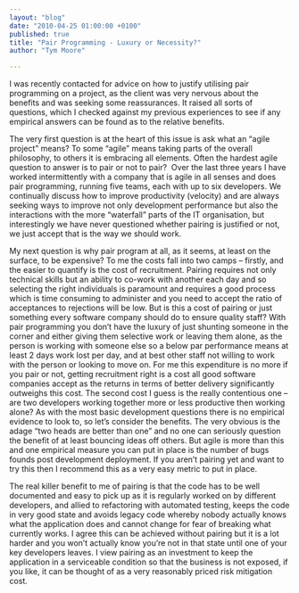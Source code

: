 ```yaml
---
layout: "blog"
date: "2010-04-25 01:00:00 +0100"
published: true
title: "Pair Programming - Luxury or Necessity?"
author: "Tym Moore"

---
```


<p>I was recently contacted for advice on how to justify utilising pair programming on a project, as the client was very nervous about the benefits and was seeking some reassurances. It raised all sorts of questions, which I checked against my previous experiences to see if any empirical answers can be found as to the relative benefits.</p>
<p>The very first question is at the heart of this issue is ask what an &ldquo;agile project&rdquo; means? To some &ldquo;agile&rdquo; means taking parts of the overall philosophy, to others it is embracing all elements. Often the hardest agile question to answer is to pair or not to pair? &nbsp;Over the last three years I have worked intermittently with a company that is agile in all senses and does pair programming, running five teams, each with up to six developers. We continually discuss how to improve productivity (velocity) and are always seeking ways to improve not only development performance but also the interactions with the more &ldquo;waterfall&rdquo; parts of the IT organisation, but interestingly we have never questioned whether pairing is justified or not, we just accept that is the way we should work.</p>
<p>My next question is why pair program at all, as it seems, at least on the surface, to be expensive? To me the costs fall into two camps &ndash; firstly, and the easier to quantify is the cost of recruitment. Pairing requires not only technical skills but an ability to co-work with another each day and so selecting the right individuals is paramount and requires a good process which is time consuming to administer and you need to accept the ratio of acceptances to rejections will be low. But is this a cost of pairing or just something every software company should do to ensure quality staff? With pair programming you don&rsquo;t have the luxury of just shunting someone in the corner and either giving them selective work or leaving them alone, as the person is working with someone else so a below par performance means at least 2 days work lost per day, and at best other staff not willing to work with the person or looking to move on. For me this expenditure is no more if you pair or not, getting recruitment right is a cost all good software companies accept as the returns in terms of better delivery significantly outweighs this cost. The second cost I guess is the really contentious one &ndash; are two developers working together more or less productive then working alone? As with the most basic development questions there is no empirical evidence to look to, so let&rsquo;s consider the benefits. The very obvious is the adage &ldquo;two heads are better than one&rdquo; and no one can seriously question the benefit of at least bouncing ideas off others. But agile is more than this and one empirical measure you can put in place is the number of bugs founds post development deployment. If you aren&rsquo;t pairing yet and want to try this then I recommend this as a very easy metric to put in place.</p>
<p>The real killer benefit to me of pairing is that the code has to be well documented and easy to pick up as it is regularly worked on by different developers, and allied to refactoring with automated testing, keeps the code in very good state and avoids legacy code whereby nobody actually knows what the application does and cannot change for fear of breaking what currently works. I agree this can be achieved without pairing but it is a lot harder and you won&rsquo;t actually know you&rsquo;re not in that state until one of your key developers leaves. I view pairing as an investment to keep the application in a serviceable condition so that the business is not exposed, if you like, it can be thought of as a very reasonably priced risk mitigation cost.</p>

